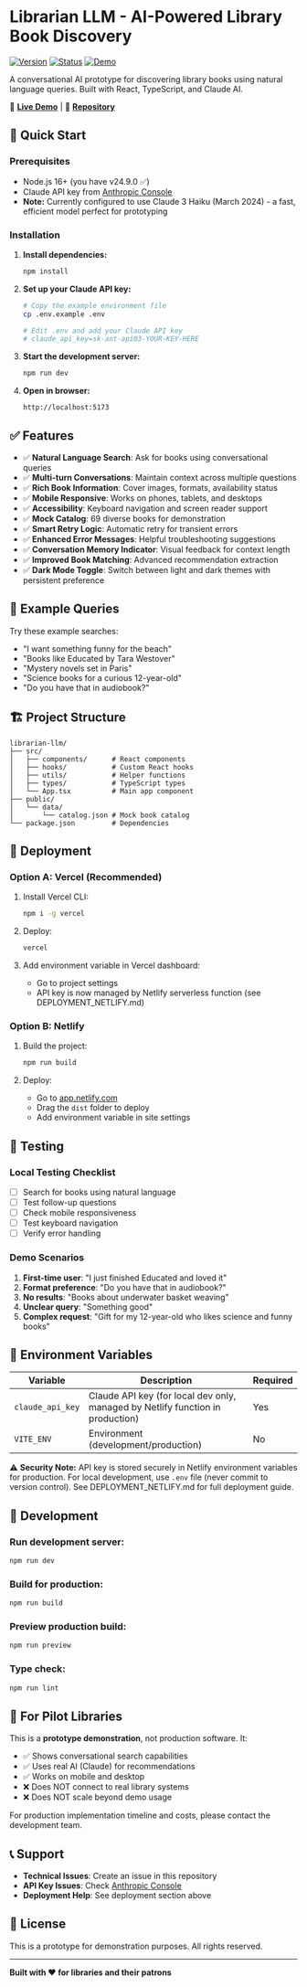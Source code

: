 # Librarian LLM - AI-Powered Library Book Discovery

[![Version](https://img.shields.io/badge/version-1.0.0-blue)](https://github.com/assembly-labs/drew-garraway-consulting/tree/main/librarian-llm)
[![Status](https://img.shields.io/badge/status-production%20ready-green)](https://drewgarraway.com/librarian-llm/)
[![Demo](https://img.shields.io/badge/demo-live-orange)](https://drewgarraway.com/librarian-llm/)

A conversational AI prototype for discovering library books using natural language queries. Built with React, TypeScript, and Claude AI.

🔗 **[Live Demo](https://drewgarraway.com/librarian-llm/)** | 📂 **[Repository](https://github.com/assembly-labs/drew-garraway-consulting/tree/main/librarian-llm)**

## 🚀 Quick Start

### Prerequisites

- Node.js 16+ (you have v24.9.0 ✅)
- Claude API key from [Anthropic Console](https://console.anthropic.com/)
- **Note:** Currently configured to use Claude 3 Haiku (March 2024) - a fast, efficient model perfect for prototyping

### Installation

1. **Install dependencies:**
   ```bash
   npm install
   ```

2. **Set up your Claude API key:**
   ```bash
   # Copy the example environment file
   cp .env.example .env

   # Edit .env and add your Claude API key
   # claude_api_key=sk-ant-api03-YOUR-KEY-HERE
   ```

3. **Start the development server:**
   ```bash
   npm run dev
   ```

4. **Open in browser:**
   ```
   http://localhost:5173
   ```

## ✅ Features

- ✅ **Natural Language Search**: Ask for books using conversational queries
- ✅ **Multi-turn Conversations**: Maintain context across multiple questions
- ✅ **Rich Book Information**: Cover images, formats, availability status
- ✅ **Mobile Responsive**: Works on phones, tablets, and desktops
- ✅ **Accessibility**: Keyboard navigation and screen reader support
- ✅ **Mock Catalog**: 69 diverse books for demonstration
- ✅ **Smart Retry Logic**: Automatic retry for transient errors
- ✅ **Enhanced Error Messages**: Helpful troubleshooting suggestions
- ✅ **Conversation Memory Indicator**: Visual feedback for context length
- ✅ **Improved Book Matching**: Advanced recommendation extraction
- ✅ **Dark Mode Toggle**: Switch between light and dark themes with persistent preference

## 🎯 Example Queries

Try these example searches:
- "I want something funny for the beach"
- "Books like Educated by Tara Westover"
- "Mystery novels set in Paris"
- "Science books for a curious 12-year-old"
- "Do you have that in audiobook?"

## 🏗️ Project Structure

```
librarian-llm/
├── src/
│   ├── components/      # React components
│   ├── hooks/           # Custom React hooks
│   ├── utils/           # Helper functions
│   ├── types/           # TypeScript types
│   └── App.tsx          # Main app component
├── public/
│   └── data/
│       └── catalog.json # Mock book catalog
└── package.json         # Dependencies
```

## 🚢 Deployment

### Option A: Vercel (Recommended)

1. Install Vercel CLI:
   ```bash
   npm i -g vercel
   ```

2. Deploy:
   ```bash
   vercel
   ```

3. Add environment variable in Vercel dashboard:
   - Go to project settings
   - API key is now managed by Netlify serverless function (see DEPLOYMENT_NETLIFY.md)

### Option B: Netlify

1. Build the project:
   ```bash
   npm run build
   ```

2. Deploy:
   - Go to [app.netlify.com](https://app.netlify.com)
   - Drag the `dist` folder to deploy
   - Add environment variable in site settings

## 🧪 Testing

### Local Testing Checklist

- [ ] Search for books using natural language
- [ ] Test follow-up questions
- [ ] Check mobile responsiveness
- [ ] Test keyboard navigation
- [ ] Verify error handling

### Demo Scenarios

1. **First-time user**: "I just finished Educated and loved it"
2. **Format preference**: "Do you have that in audiobook?"
3. **No results**: "Books about underwater basket weaving"
4. **Unclear query**: "Something good"
5. **Complex request**: "Gift for my 12-year-old who likes science and funny books"

## 🔑 Environment Variables

| Variable | Description | Required |
|----------|-------------|----------|
| `claude_api_key` | Claude API key (for local dev only, managed by Netlify function in production) | Yes |
| `VITE_ENV` | Environment (development/production) | No |

⚠️ **Security Note:** API key is stored securely in Netlify environment variables for production. For local development, use `.env` file (never commit to version control). See DEPLOYMENT_NETLIFY.md for full deployment guide.

## 📝 Development

### Run development server:
```bash
npm run dev
```

### Build for production:
```bash
npm run build
```

### Preview production build:
```bash
npm run preview
```

### Type check:
```bash
npm run lint
```

## 🤝 For Pilot Libraries

This is a **prototype demonstration**, not production software. It:
- ✅ Shows conversational search capabilities
- ✅ Uses real AI (Claude) for recommendations
- ✅ Works on mobile and desktop
- ❌ Does NOT connect to real library systems
- ❌ Does NOT scale beyond demo usage

For production implementation timeline and costs, please contact the development team.

## 📞 Support

- **Technical Issues**: Create an issue in this repository
- **API Key Issues**: Check [Anthropic Console](https://console.anthropic.com/)
- **Deployment Help**: See deployment section above

## 📄 License

This is a prototype for demonstration purposes. All rights reserved.

---

**Built with ❤️ for libraries and their patrons**